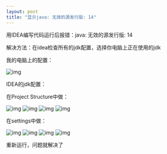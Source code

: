 ```yaml
---
layout: post
title: "显示java: 无效的源发行版: 14"
---
```


<p>用IDEA编写代码运行后报错：java: 无效的源发行版: 14</p>
<p>解决方法：在idea检查所有的jdk配置，选择你电脑上正在使用的jdk</p>
<p>我的电脑上的配置：</p>
<img src="https://img-blog.csdnimg.cn/20200925171124362.png?x-oss-process=image/watermark,type_ZmFuZ3poZW5naGVpdGk,shadow_10,text_aHR0cHM6Ly9ibG9nLmNzZG4ubmV0L3N1bnNoaW5lNTQzMTIz,size_16,color_FFFFFF,t_70#pic_center" alt="img">
<p>IDEA的jdk配置：</p>
<p>在Project Structure中做：</p>
<img src="https://img-blog.csdnimg.cn/20200925171407623.png?x-oss-process=image/watermark,type_ZmFuZ3poZW5naGVpdGk,shadow_10,text_aHR0cHM6Ly9ibG9nLmNzZG4ubmV0L3N1bnNoaW5lNTQzMTIz,size_16,color_FFFFFF,t_70#pic_center" alt="img">
<img src="https://img-blog.csdnimg.cn/20200925171441834.png?x-oss-process=image/watermark,type_ZmFuZ3poZW5naGVpdGk,shadow_10,text_aHR0cHM6Ly9ibG9nLmNzZG4ubmV0L3N1bnNoaW5lNTQzMTIz,size_16,color_FFFFFF,t_70#pic_center" alt="img">
<img src="https://img-blog.csdnimg.cn/20200925171517902.png?x-oss-process=image/watermark,type_ZmFuZ3poZW5naGVpdGk,shadow_10,text_aHR0cHM6Ly9ibG9nLmNzZG4ubmV0L3N1bnNoaW5lNTQzMTIz,size_16,color_FFFFFF,t_70#pic_center" alt="img">
<img src="https://img-blog.csdnimg.cn/20200925171609411.png?x-oss-process=image/watermark,type_ZmFuZ3poZW5naGVpdGk,shadow_10,text_aHR0cHM6Ly9ibG9nLmNzZG4ubmV0L3N1bnNoaW5lNTQzMTIz,size_16,color_FFFFFF,t_70#pic_center" alt="img">
<p>在settings中做：</p>
<img src="https://img-blog.csdnimg.cn/20200925171752926.png?x-oss-process=image/watermark,type_ZmFuZ3poZW5naGVpdGk,shadow_10,text_aHR0cHM6Ly9ibG9nLmNzZG4ubmV0L3N1bnNoaW5lNTQzMTIz,size_16,color_FFFFFF,t_70#pic_center" alt="img">
<img src="https://img-blog.csdnimg.cn/20200925171832767.png?x-oss-process=image/watermark,type_ZmFuZ3poZW5naGVpdGk,shadow_10,text_aHR0cHM6Ly9ibG9nLmNzZG4ubmV0L3N1bnNoaW5lNTQzMTIz,size_16,color_FFFFFF,t_70#pic_center" alt="img">
<img src="https://img-blog.csdnimg.cn/20200925172013780.png?x-oss-process=image/watermark,type_ZmFuZ3poZW5naGVpdGk,shadow_10,text_aHR0cHM6Ly9ibG9nLmNzZG4ubmV0L3N1bnNoaW5lNTQzMTIz,size_16,color_FFFFFF,t_70#pic_center" alt="img">
<img src="https://img-blog.csdnimg.cn/20200925172050481.png?x-oss-process=image/watermark,type_ZmFuZ3poZW5naGVpdGk,shadow_10,text_aHR0cHM6Ly9ibG9nLmNzZG4ubmV0L3N1bnNoaW5lNTQzMTIz,size_16,color_FFFFFF,t_70#pic_center" alt="img">
<p>重新运行，问题就解决了</p>

